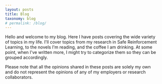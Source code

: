 ```yaml
---
layout: posts
title: Blog
taxonomy: blog
# permalink: /blog/
---
```

Hello and welcome to my blog. Here I have posts covering the wide variety of topics in my life. I'll cover topics from my research in Safe Reinforcement Learning, to the novels I'm reading, and the coffee I am drinking. At some point, when I've written more, I might try to categorize them so they can be grouped accordingly.

Please note that all the opinions shared in these posts are solely my own and do not represent the opinions of any of my employers or research collaborators. 